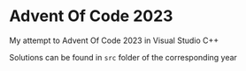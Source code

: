 # Advent Of Code 2023

My attempt to Advent Of Code 2023 in Visual Studio C++

Solutions can be found in ```src``` folder of the corresponding year